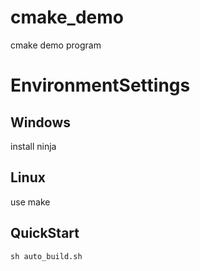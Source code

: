 # cmake_demo
cmake demo program

# EnvironmentSettings
## Windows
install ninja

## Linux
use make

## QuickStart
```shell
sh auto_build.sh

```

